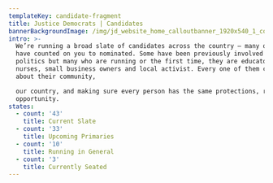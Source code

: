 ```yaml
---
templateKey: candidate-fragment
title: Justice Democrats | Candidates
bannerBackgroundImage: /img/jd_website_home_calloutbanner_1920x540_1_cori_053118.jpg
intro: >-
  We’re running a broad slate of candidates across the country — many of who we
  have counted on you to nominated. Some have been previously involved in
  politics but many who are running or the first time, they are educators,
  nurses, small business owners and local activist. Every one of them concerned
  about their community,

  our country, and making sure every person has the same protections, rights and
  opportunity.
states:
  - count: '43'
    title: Current Slate
  - count: '33'
    title: Upcoming Primaries
  - count: '10'
    title: Running in General
  - count: '3'
    title: Currently Seated
---
```


